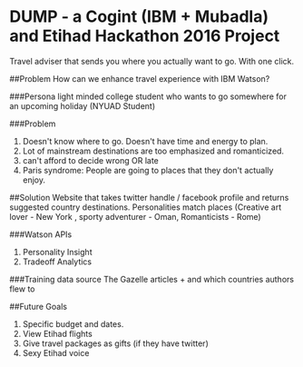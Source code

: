 # DUMP - a Cogint (IBM + Mubadla) and Etihad Hackathon 2016 Project
Travel adviser that sends you where you actually want to go. With one click.

##Problem
How can we enhance travel experience with IBM Watson?

###Persona
light minded college student who wants to go somewhere for an upcoming holiday (NYUAD Student)

###Problem
1. Doesn't know where to go. Doesn't have time and energy to plan. 
1. Lot of mainstream destinations are too emphasized and romanticized.
1. can't afford to decide wrong OR late
1. Paris syndrome: People are going to places that they don't actually enjoy.

##Solution
Website that takes twitter handle / facebook profile and returns suggested country destinations. Personalities match places (Creative art lover - New York , sporty adventurer - Oman, Romanticists - Rome)

###Watson APIs
1. Personality Insight
1. Tradeoff Analytics

###Training data source
The Gazelle articles + and which countries authors flew to

##Future Goals
1. Specific budget and dates. 
1. View Etihad flights
1. Give travel packages as gifts (if they have twitter)
1. Sexy Etihad voice
